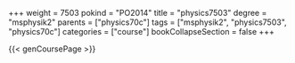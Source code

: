 +++
weight = 7503
pokind = "PO2014"
title = "physics7503"
degree = "msphysik2"
parents = ["physics70c"]
tags = ["msphysik2", "physics7503", "physics70c"]
categories = ["course"]
bookCollapseSection = false
+++

{{< genCoursePage >}}
